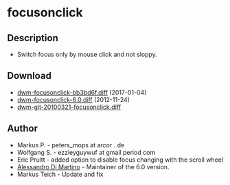 # focusonclick

## Description

 * Switch focus only by mouse click and not sloppy.

## Download

 * [dwm-focusonclick-bb3bd6f.diff](dwm-focusonclick-bb3bd6f.diff) (2017-01-04)
 * [dwm-focusonclick-6.0.diff](dwm-focusonclick-6.0.diff) (2012-11-24)
 * [dwm-git-20100321-focusonclick.diff](historical/dwm-git-20100321-focusonclick.diff)

## Author

 * Markus P. - peters_mops at arcor . de
 * Wolfgang S. - ezzieyguywuf at gmail period com
 * Eric Pruitt - added option to disable focus changing with the scroll wheel
 * [Alessandro Di Martino][1] - Maintainer of the 6.0 version.
 * Markus Teich - Update and fix

[1]: http://www.alessandrodimartino.com

